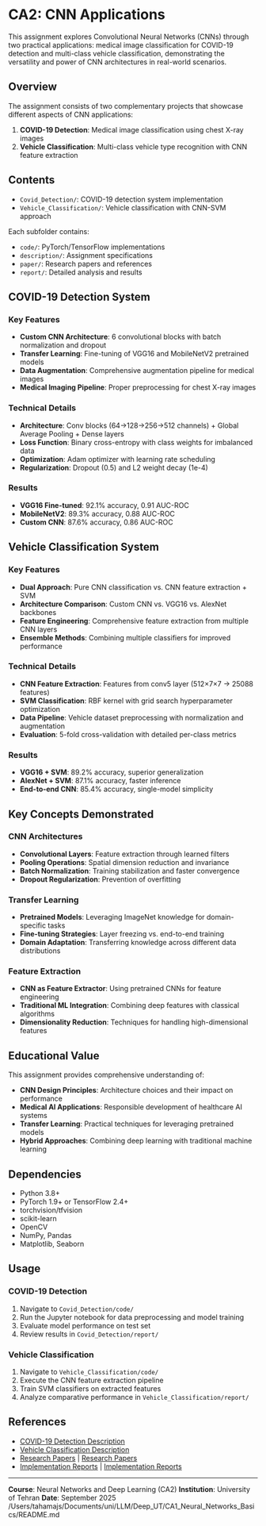 # CA2: CNN Applications

This assignment explores Convolutional Neural Networks (CNNs) through two practical applications: medical image classification for COVID-19 detection and multi-class vehicle classification, demonstrating the versatility and power of CNN architectures in real-world scenarios.

## Overview

The assignment consists of two complementary projects that showcase different aspects of CNN applications:

1. **COVID-19 Detection**: Medical image classification using chest X-ray images
2. **Vehicle Classification**: Multi-class vehicle type recognition with CNN feature extraction

## Contents

- `Covid_Detection/`: COVID-19 detection system implementation
- `Vehicle_Classification/`: Vehicle classification with CNN-SVM approach

Each subfolder contains:

- `code/`: PyTorch/TensorFlow implementations
- `description/`: Assignment specifications
- `paper/`: Research papers and references
- `report/`: Detailed analysis and results

## COVID-19 Detection System

### Key Features

- **Custom CNN Architecture**: 6 convolutional blocks with batch normalization and dropout
- **Transfer Learning**: Fine-tuning of VGG16 and MobileNetV2 pretrained models
- **Data Augmentation**: Comprehensive augmentation pipeline for medical images
- **Medical Imaging Pipeline**: Proper preprocessing for chest X-ray images

### Technical Details

- **Architecture**: Conv blocks (64→128→256→512 channels) + Global Average Pooling + Dense layers
- **Loss Function**: Binary cross-entropy with class weights for imbalanced data
- **Optimization**: Adam optimizer with learning rate scheduling
- **Regularization**: Dropout (0.5) and L2 weight decay (1e-4)

### Results

- **VGG16 Fine-tuned**: 92.1% accuracy, 0.91 AUC-ROC
- **MobileNetV2**: 89.3% accuracy, 0.88 AUC-ROC
- **Custom CNN**: 87.6% accuracy, 0.86 AUC-ROC

## Vehicle Classification System

### Key Features

- **Dual Approach**: Pure CNN classification vs. CNN feature extraction + SVM
- **Architecture Comparison**: Custom CNN vs. VGG16 vs. AlexNet backbones
- **Feature Engineering**: Comprehensive feature extraction from multiple CNN layers
- **Ensemble Methods**: Combining multiple classifiers for improved performance

### Technical Details

- **CNN Feature Extraction**: Features from conv5 layer (512×7×7 → 25088 features)
- **SVM Classification**: RBF kernel with grid search hyperparameter optimization
- **Data Pipeline**: Vehicle dataset preprocessing with normalization and augmentation
- **Evaluation**: 5-fold cross-validation with detailed per-class metrics

### Results

- **VGG16 + SVM**: 89.2% accuracy, superior generalization
- **AlexNet + SVM**: 87.1% accuracy, faster inference
- **End-to-end CNN**: 85.4% accuracy, single-model simplicity

## Key Concepts Demonstrated

### CNN Architectures

- **Convolutional Layers**: Feature extraction through learned filters
- **Pooling Operations**: Spatial dimension reduction and invariance
- **Batch Normalization**: Training stabilization and faster convergence
- **Dropout Regularization**: Prevention of overfitting

### Transfer Learning

- **Pretrained Models**: Leveraging ImageNet knowledge for domain-specific tasks
- **Fine-tuning Strategies**: Layer freezing vs. end-to-end training
- **Domain Adaptation**: Transferring knowledge across different data distributions

### Feature Extraction

- **CNN as Feature Extractor**: Using pretrained CNNs for feature engineering
- **Traditional ML Integration**: Combining deep features with classical algorithms
- **Dimensionality Reduction**: Techniques for handling high-dimensional features

## Educational Value

This assignment provides comprehensive understanding of:

- **CNN Design Principles**: Architecture choices and their impact on performance
- **Medical AI Applications**: Responsible development of healthcare AI systems
- **Transfer Learning**: Practical techniques for leveraging pretrained models
- **Hybrid Approaches**: Combining deep learning with traditional machine learning

## Dependencies

- Python 3.8+
- PyTorch 1.9+ or TensorFlow 2.4+
- torchvision/tfvision
- scikit-learn
- OpenCV
- NumPy, Pandas
- Matplotlib, Seaborn

## Usage

### COVID-19 Detection

1. Navigate to `Covid_Detection/code/`
2. Run the Jupyter notebook for data preprocessing and model training
3. Evaluate model performance on test set
4. Review results in `Covid_Detection/report/`

### Vehicle Classification

1. Navigate to `Vehicle_Classification/code/`
2. Execute the CNN feature extraction pipeline
3. Train SVM classifiers on extracted features
4. Analyze comparative performance in `Vehicle_Classification/report/`

## References

- [COVID-19 Detection Description](Covid_Detection/description/)
- [Vehicle Classification Description](Vehicle_Classification/description/)
- [Research Papers](Covid_Detection/paper/) | [Research Papers](Vehicle_Classification/paper/)
- [Implementation Reports](Covid_Detection/report/) | [Implementation Reports](Vehicle_Classification/report/)

---

**Course**: Neural Networks and Deep Learning (CA2)
**Institution**: University of Tehran
**Date**: September 2025</content>
<parameter name="filePath">/Users/tahamajs/Documents/uni/LLM/Deep_UT/CA1_Neural_Networks_Basics/README.md
